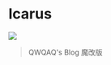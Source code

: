 # Icarus

![](https://user-images.githubusercontent.com/22412567/80710185-06a6d580-8b21-11ea-9c91-cf0d15d281a2.jpg)

> QWQAQ's Blog 魔改版
